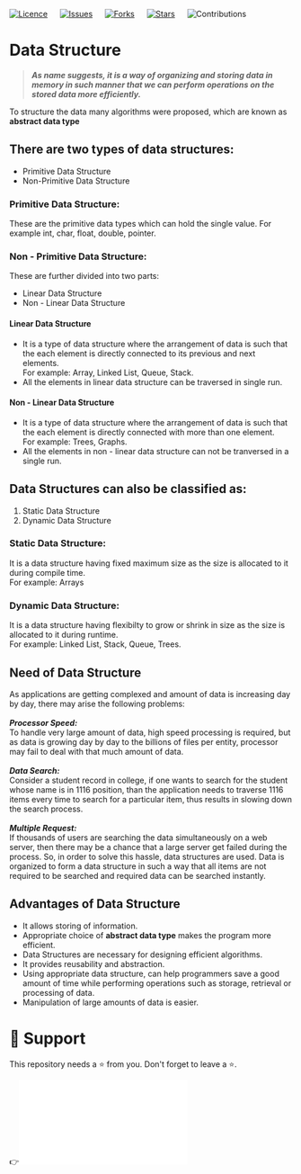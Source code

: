 [![Licence](https://img.shields.io/github/license/bishtanuj/dataStructure?style=for-the-badge)](./LICENSE) &emsp;
[![Issues](https://img.shields.io/github/issues/bishtanuj/dataStructure?style=for-the-badge)](./ISSUES) &emsp;
[![Forks](https://img.shields.io/github/forks/bishtanuj/dataStructure?style=for-the-badge)](./FORKS) &emsp;
[![Stars](https://img.shields.io/github/stars/bishtanuj/dataStructure?style=for-the-badge)](./STARS) &emsp;
![Contributions](https://img.shields.io/static/v1.svg?label=Contributions&message=Welcome&style=for-the-badge&color=green) 

# Data Structure

> ***As name suggests, it is a way of organizing and storing data in memory in such manner that we can perform operations on the stored data more efficiently.***

<p>To structure the data many algorithms were proposed, which are known as <strong>abstract data type</strong></p>

## There are two types of data structures:
<ul>
  <li>Primitive Data Structure</li>
  <li>Non-Primitive Data Structure</li>
</ul>

### Primitive Data Structure:
<p>These are the primitive data types which can hold the single value. For example int, char, float, double, pointer.</p>

### Non - Primitive Data Structure:
<p>These are further divided into two parts:</p>
<ul>
    <li>Linear Data Structure</li>
    <li>Non - Linear Data Structure</li>
</ul>

#### Linear Data Structure
<p>
  <ul>
    <li> 
      It is a type of data structure where the arrangement of data is such that the each element is directly connected to its previous and next elements.
      <br>
      For example: Array, Linked List, Queue, Stack.
    </li>
    <li>
      All the elements in linear data structure can be traversed in single run.
    </li>
  </ul>
</p>

#### Non - Linear Data Structure
<p>
  <ul>
    <li>
      It is a type of data structure where the arrangement of data is such that the each element is directly connected with more than one element.
      <br>
      For example: Trees, Graphs.
    </li>
    <li>
      All the elements in non - linear data structure can not be tranversed in a single run.
    </li>
  </ul>
</p>

## Data Structures can also be classified as:
<ol>
  <li>Static Data Structure</li>
  <li>Dynamic Data Structure</li>
</ol>

### Static Data Structure:
<p>
  It is a data structure having fixed maximum size as the size is allocated to it during compile time.
  <br>
  For example: Arrays
</p>

### Dynamic Data Structure:
<p>
  It is a data structure having flexibilty to grow or shrink in size as the size is allocated to it during runtime.
  <br>
  For example: Linked List, Stack, Queue, Trees.
</p>

## Need of Data Structure
As applications are getting complexed and amount of data is increasing day by day, there may arise the following problems:
<br>
<br>
**_Processor Speed:_**
<br>
To handle very large amount of data, high speed processing is required, but as data is growing day by day to the billions of files per entity, processor may fail to deal with that much amount of data.
<br>
<br>
***Data Search:***
<br>
Consider a student record in college, if one wants to search for the student whose name is in 1116 position, than the application needs to traverse 1116 items every time to search for a particular item, thus results in slowing down the search process.
<br>
<br>
***Multiple Request:***
<br>
If thousands of users are searching the data simultaneously on a web server, then there may be a chance that a large server get failed during the process. So, in order to solve this hassle, data structures are used. Data is organized to form a data structure in such a way that all items are not required to be searched and required data can be searched instantly.

## Advantages of Data Structure
* It allows storing of information.
* Appropriate choice of **abstract data type** makes the program more efficient.
* Data Structures are necessary for designing efficient algorithms.
* It provides reusability and abstraction.
* Using appropriate data structure, can help programmers save a good amount of time while performing operations such as storage, retrieval or processing of data.
* Manipulation of large amounts of data is easier.

# :pray: Support
This repository needs a :star: from you. Don't forget to leave a :star:.

:point_right:![NEXT](/Asymptotic%20Analysis/readme.md)
